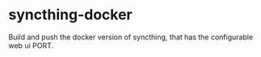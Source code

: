 # syncthing-docker

Build and push the docker version of syncthing, that has the configurable web ui PORT.
